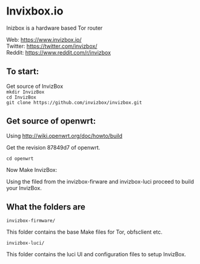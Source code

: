 # Invixbox.io

Inizbox is a hardware based Tor router

Web: https://www.invizbox.io/  
Twitter: https://twitter.com/invizbox/  
Reddit: https://www.reddit.com/r/invizbox  

## To start:

Get source of InvizBox  
`mkdir InvizBox`  
`cd InvizBox`  
`git clone https://github.com/invizbox/invizbox.git`
 

## Get source of openwrt:

Using http://wiki.openwrt.org/doc/howto/build

Get the revision 87849d7 of openwrt.

`cd openwrt`

Now Make InvizBox:

Using the filed from the invizbox-firware and invizbox-luci proceed to build your InvizBox.

## What the folders are


`invizbox-firmware/`

 This folder contains the base Make files for Tor, obfsclient etc. 


`invizbox-luci/`

 This folder contains the luci UI and configuration files to setup InvizBox.
 
